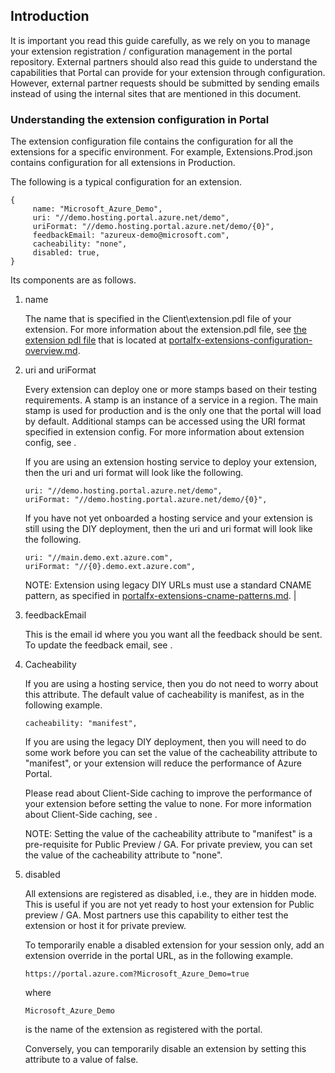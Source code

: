 <a name="portalfxExtensionsConfiguration-intro.md"></a>
<!-- link to this document is [portalfx-extensions-configuration-intro.md]()
-->

## Introduction 

It is important you read this guide carefully, as we rely on you to manage your extension registration / configuration management in the portal repository. External partners should also read this guide to understand the capabilities that Portal can provide for your extension through configuration. However, external partner requests should be submitted by sending emails instead of using the internal sites that are mentioned in this document.

### Understanding the extension configuration in Portal

 The extension configuration file contains the configuration for all the extensions for a specific environment. For example, Extensions.Prod.json contains configuration for all extensions in Production.

The following is a typical configuration for an extension.
```
{
     name: "Microsoft_Azure_Demo",
     uri: "//demo.hosting.portal.azure.net/demo",
     uriFormat: "//demo.hosting.portal.azure.net/demo/{0}",
     feedbackEmail: "azureux-demo@microsoft.com",
     cacheability: "none",
     disabled: true,
}
```
Its components are as follows.
1. name

    The name that is specified in the Client\extension.pdl file of your extension. For more information about the extension.pdl file, see [the extension pdl file](portalfx-extensions-configuration-overview.md#extensionPdl) that is located at [portalfx-extensions-configuration-overview.md](portalfx-extensions-configuration-overview.md).

1. uri and uriFormat

    Every extension can deploy one or more stamps based on their testing requirements. A stamp is an instance of a service in a region. The main stamp is used for production and is the only one that the portal will load by default. Additional stamps can be accessed using the URI format specified in extension config. For more information about extension config, see     .

    If you are using an extension hosting service to deploy your extension, then the uri and uri format will look like the following.
    ```
    uri: "//demo.hosting.portal.azure.net/demo",
    uriFormat: "//demo.hosting.portal.azure.net/demo/{0}",  
    ```

    If you have not yet onboarded a hosting service and your extension is still using the DIY deployment, then the uri and uri format will look like the following.
    ```
    uri: "//main.demo.ext.azure.com",
    uriFormat: "//{0}.demo.ext.azure.com",
    ```

    NOTE: Extension using legacy DIY URLs must use a standard CNAME pattern, as specified in  [portalfx-extensions-cname-patterns.md](portalfx-extensions-cname-patterns.md). |

1. feedbackEmail

    This is the email id where you you want all the feedback should be sent. To update the feedback email, see     .

1. Cacheability

    If you are using a hosting service, then you do not need to worry about this attribute. The default value of cacheability is manifest, as in the following example.

    ``` cacheability: "manifest", ``` 

    If you are using the legacy DIY deployment, then you will need to do some work before you can set the value of the cacheability attribute to "manifest", or your extension will reduce the performance of Azure Portal.

    Please read about Client-Side caching to improve the performance of your extension before setting the value to none. For more information about Client-Side caching, see     .

    NOTE: Setting the value of the cacheability attribute to "manifest" is a pre-requisite for Public Preview / GA. For private preview, you can set the value of the cacheability attribute to  "none".

1. disabled

    All extensions are registered as disabled,  i.e., they are in hidden mode. This is useful if you are not yet ready to host your extension for Public preview / GA. Most partners use this capability to either test the extension or host it for private preview.

    To temporarily enable a disabled extension for your session only, add an extension override in the portal URL, as in the following example.

    ``` https://portal.azure.com?Microsoft_Azure_Demo=true ```

    where

    ``` Microsoft_Azure_Demo ```

    is the name of the extension as registered with the portal.

    Conversely, you can temporarily disable an extension by setting this attribute to a value of false.

